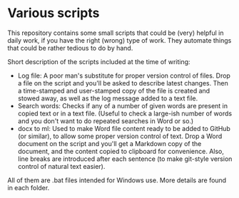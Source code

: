 # Various scripts

This repository contains some small scripts that could be (very) helpful in daily work, if you have the right (wrong) type of work. They automate things that could be rather tedious to do by hand.

Short description of the scripts included at the time of writing:

* Log file: A poor man's substitute for proper version control of files. Drop a file on the script and you'll be asked to describe latest changes. Then a time-stamped and user-stamped copy of the file is created and stowed away, as well as the log message added to a text file.
* Search words: Checks if any of a number of given words are present in copied text or in a text file. (Useful to check a large-ish number of words and you don't want to do repeated searches in Word or so.)
* docx to ml: Used to make Word file content ready to be added to GitHub (or similar), to allow some proper version control of text. Drop a Word document on the script and you'll get a Markdown copy of the document, and the content copied to clipboard for convenience. Also, line breaks are introduced after each sentence (to make git-style version control of natural text easier).

All of them are .bat files intended for Windows use. More details are found in each folder.
